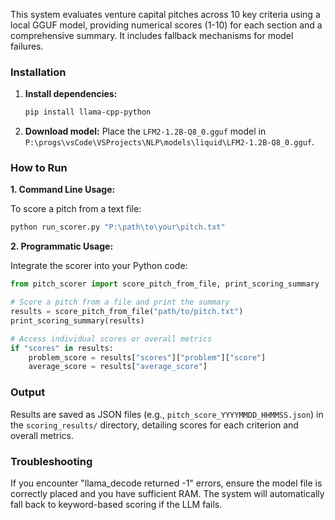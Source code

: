 This system evaluates venture capital pitches across 10 key criteria using a local GGUF model, providing numerical scores (1-10) for each section and a comprehensive summary. It includes fallback mechanisms for model failures.

### Installation

1.  **Install dependencies:**
    ```bash
    pip install llama-cpp-python
    ```
2.  **Download model:**
    Place the `LFM2-1.2B-Q8_0.gguf` model in `P:\progs\vsCode\VSProjects\NLP\models\liquid\LFM2-1.2B-Q8_0.gguf`.

### How to Run

**1. Command Line Usage:**

To score a pitch from a text file:

```bash
python run_scorer.py "P:\path\to\your\pitch.txt"
```

**2. Programmatic Usage:**

Integrate the scorer into your Python code:

```python
from pitch_scorer import score_pitch_from_file, print_scoring_summary

# Score a pitch from a file and print the summary
results = score_pitch_from_file("path/to/pitch.txt")
print_scoring_summary(results)

# Access individual scores or overall metrics
if "scores" in results:
    problem_score = results["scores"]["problem"]["score"]
    average_score = results["average_score"]
```

### Output

Results are saved as JSON files (e.g., `pitch_score_YYYYMMDD_HHMMSS.json`) in the `scoring_results/` directory, detailing scores for each criterion and overall metrics.

### Troubleshooting

If you encounter "llama_decode returned -1" errors, ensure the model file is correctly placed and you have sufficient RAM. The system will automatically fall back to keyword-based scoring if the LLM fails.